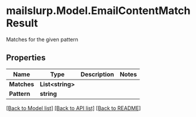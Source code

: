 # mailslurp.Model.EmailContentMatchResult
Matches for the given pattern
## Properties

Name | Type | Description | Notes
------------ | ------------- | ------------- | -------------
**Matches** | **List&lt;string&gt;** |  | 
**Pattern** | **string** |  | 

[[Back to Model list]](../README#documentation-for-models) [[Back to API list]](../README#documentation-for-api-endpoints) [[Back to README]](../README)

